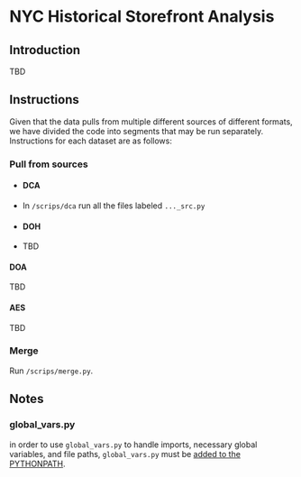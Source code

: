 # NYC Historical Storefront Analysis

## Introduction
TBD

## Instructions
Given that the data pulls from multiple different sources of different formats, we have divided the code into segments that may be run separately. Instructions for each dataset are as follows:
### Pull from sources
* #### DCA
* In `/scrips/dca` run all the files labeled `..._src.py`
* #### DOH
* TBD
#### DOA
TBD
#### AES
TBD
### Merge
Run `/scrips/merge.py`.

## Notes
### global_vars.py
in order to use `global_vars.py` to handle imports, necessary global variables, and file paths, `global_vars.py` must be [added to the PYTHONPATH](https://stackoverflow.com/questions/3387695/add-to-python-path-mac-os-x).

